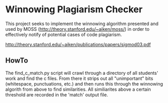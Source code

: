 # Winnowing Plagiarism Checker

This project seeks to implement the winnowing algorithm presented and used by MOSS (http://theory.stanford.edu/~aiken/moss/) in order to effectively notify of potential cases of code plagiarism.

http://theory.stanford.edu/~aiken/publications/papers/sigmod03.pdf

## HowTo

The find_c_match.py script will crawl through a directory of all students' work and find the c files. From there it strips out all "unimportant" bits (whitespace, punctuations, etc.) and then runs this through the winnowing algorith from above to find similarities. All similiarites above a certain threshold are recorded in the 'match' output file.
